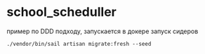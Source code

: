 # school_scheduller
пример по DDD подходу, запускается в докере 
запуск сидеров 

<code>./vendor/bin/sail artisan migrate:fresh --seed</code>

